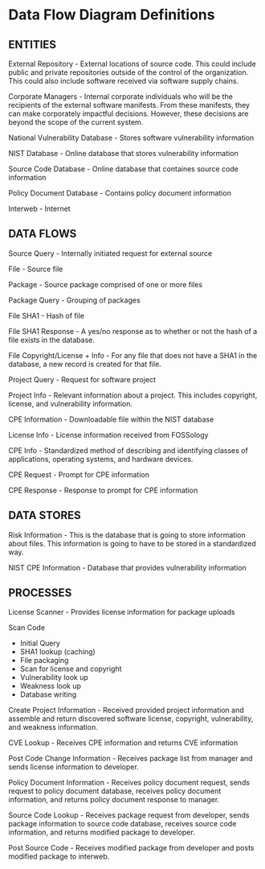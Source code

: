 # Data Flow Diagram Definitions

## ENTITIES

External Repository - External locations of source code. This could include public and private repositories outside of the control of the organization. This could also include software received via software supply chains.

Corporate Managers - Internal corporate individuals who will be the recipients of the external software manifests. From these manifests, they can make corporately impactful decisions. However, these decisions are beyond the scope of the current system.

National Vulnerability Database - Stores software vulnerability information

NIST Database - Online database that stores vulnerability information

Source Code Database - Online database that containes source code information

Policy Document Database - Contains policy document information

Interweb - Internet

## DATA FLOWS

Source Query - Internally initiated request for external source

File - Source file

Package - Source package comprised of one or more files

Package Query - Grouping of packages

File SHA1 - Hash of file

File SHA1 Response - A yes/no response as to whether or not the hash of a file exists in the database.

File Copyright/License + Info - For any file that does not have a SHA1 in the database, a new record is created for that file.

Project Query - Request for software project

Project Info - Relevant information about a project. This includes copyright, license, and vulnerability information.

CPE Information - Downloadable file within the NIST database

License Info - License information received from FOSSology

CPE Info - Standardized method of describing and identifying classes of applications, operating systems, and hardware devices.

CPE Request - Prompt for CPE information

CPE Response - Response to prompt for CPE information

## DATA STORES

Risk Information - This is the database that is going to store information about files. This information is going to have to be stored in a standardized way.

NIST CPE Information - Database that provides vulnerability information

## PROCESSES

License Scanner - Provides license information for package uploads

Scan Code
- Initial Query
- SHA1 lookup (caching)
- File packaging
- Scan for license and copyright
- Vulnerability look up
- Weakness look up
- Database writing

Create Project Information - Received provided project information and assemble and return discovered software license, copyright, vulnerability, and weakness information.

CVE Lookup - Receives CPE information and returns CVE information

Post Code Change Information - Receives package list from manager and sends license information to developer.

Policy Document Information - Receives policy document request, sends request to policy document database, receives policy document information, and returns policy document response to manager.

Source Code Lookup - Receives package request from developer, sends package information to source code database, receives source code information, and returns modified package to developer.

Post Source Code - Receives modified package from developer and posts modified package to interweb.
